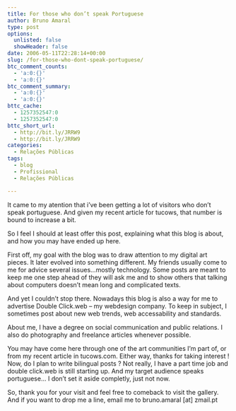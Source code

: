 ```yaml
---
title: For those who don’t speak Portuguese
author: Bruno Amaral
type: post
options:
  unlisted: false
  showHeader: false
date: 2006-05-11T22:28:14+00:00
slug: /for-those-who-dont-speak-portuguese/
btc_comment_counts:
  - 'a:0:{}'
  - 'a:0:{}'
btc_comment_summary:
  - 'a:0:{}'
  - 'a:0:{}'
bttc_cache:
  - 1257352547:0
  - 1257352547:0
bttc_short_url:
  - http://bit.ly/JRRW9
  - http://bit.ly/JRRW9
categories:
  - Relações Públicas
tags:
  - blog
  - Profissional
  - Relações Públicas

---
```

It came to my atention that i&#8217;ve been getting a lot of visitors who don&#8217;t speak portuguese. And given my recent article for tucows, that number is bound to increase a bit.
  
So I feel I should at least offer this post, explaining what this blog is about, and how you may have ended up here.<!--more-->

First off, my goal with the blog was to draw attention to my digital art pieces. It later evolved into something different. My friends usually come to me for advice several issues&#8230;mostly technology. Some posts are meant to keep me one step ahead of they will ask me and to show others that talking about computers doesn&#8217;t mean long and complicated texts.

And yet I couldn&#8217;t stop there. Nowadays this blog is also a way for me to advertise Double Click.web &#8211; my webdesign company. To keep in subject, I sometimes post about new web trends, web accessability and standards.

About me, I have a degree on social communication and public relations. I also do photography and freelance articles whenever possible.

You may have come here through one of the art communities I&#8217;m part of, or from my recent article in tucows.com. Either way, thanks for taking interest ! Now, do I plan to write bilingual posts ? Not really, I have a part time job and double click.web is still starting up. And my target audience speaks portuguese&#8230; I don&#8217;t set it aside completly, just not now.

So, thank you for your visit and feel free to comeback to visit the gallery. And if you want to drop me a line, email me to bruno.amaral [at] zmail.pt